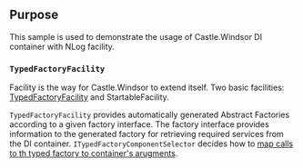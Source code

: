 ## Purpose ##

This sample is used to demonstrate the usage of Castle.Windsor DI container with NLog facility.

### `TypedFactoryFacility` ###

Facility is the way for Castle.Windsor to extend itself. Two basic facilities: [TypedFactoryFacility](https://github.com/castleproject/Windsor/blob/master/docs/typed-factory-facility.md) and StartableFacility.

`TypedFactoryFacility` provides automatically generated Abstract Factories according to a given factory interface. The factory interface provides information to the generated factory for retrieving required services from the DI container. `ITypedFactoryComponentSelector` decides how to [map calls to th typed factory to container's arugments](https://github.com/castleproject/Windsor/blob/master/docs/typed-factory-facility-interface-based.md#mapping-calls-to-typed-factory-to-kernels-arguments). 

